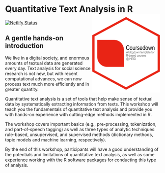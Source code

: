 
# Quantitative Text Analysis in R <img src="content/home/coursedown.png" align="right" width="220"/>

<!-- badges: start -->

[![Netlify
Status](https://api.netlify.com/api/v1/badges/ad93845a-da16-4591-bbf4-f1e2a2ccc019/deploy-status)](https://app.netlify.com/sites/coursedown/deploys)
<!-- badges: end -->

## A gentle hands-on introduction

We live in a digital society, and enormous amounts of textual data are
generated every day. Text analysis for social science research is not
new, but with recent computational advances, we can now process text
much more efficiently and in greater quantity.

Quantitative text analysis is a set of tools that help make sense of
textual data by systematically extracting information from texts. This
workshop will teach you the fundamentals of quantitative text analysis
and provide you with hands-on experience with cutting-edge methods
implemented in R.

The workshop covers important basics (e.g., pre-processing,
tokenization, and part-of-speech tagging) as well as three types of
analytic techniques: rule-based, unsupervised, and supervised methods
(dictionary methods, topic models and machine learning, respectively).

By the end of this workshop, participants will have a good understanding
of the potentials and limitations of quantitative text analysis, as well
as some experience working with the R software packages for conducting
this type of analysis.
